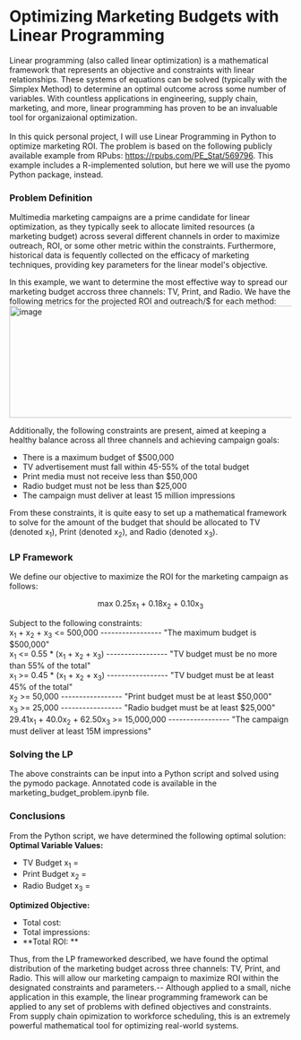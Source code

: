 # Optimizing Marketing Budgets with Linear Programming
Linear programming (also called linear optimization) is a mathematical framework that represents an objective and constraints with linear relationships.  These systems of equations can be solved (typically with the Simplex Method) to determine an optimal outcome across some number of variables.  With countless applications in engineering, supply chain, marketing, and more, linear programming has proven to be an invaluable tool for organizaional optimization.<br />
<br />
In this quick personal project, I will use Linear Programming in Python to optimize marketing ROI.  The problem is based on the following publicly available example from RPubs: https://rpubs.com/PE_Stat/569796.  This example includes a R-implemented solution, but here we will use the pyomo Python package, instead.

### Problem Definition
Multimedia marketing campaigns are a prime candidate for linear optimization, as they typically seek to allocate limited resources (a marketing budget) across several different channels in order to maximize outreach, ROI, or some other metric within the constraints.  Furthermore, historical data is fequently collected on the efficacy of marketing techniques, providing key parameters for the linear model's objective.<br />

In this example, we want to determine the most effective way to spread our marketing budget accross three channels: TV, Print, and Radio.  We have the following metrics for the projected ROI and outreach/$ for each method:<br />
<img width="938" height="200" alt="image" src="https://github.com/user-attachments/assets/3159399b-53fd-476a-b438-51eeff4be64a" />

Additionally, the following constraints are present, aimed at keeping a healthy balance across all three channels and achieving campaign goals:
* There is a maximum budget of $500,000
* TV advertisement must fall within 45-55% of the total budget
* Print media must not receive less than $50,000
* Radio budget must not be less than $25,000
* The campaign must deliver at least 15 million impressions

From these constraints, it is quite easy to set up a mathematical framework to solve for the amount of the budget that should be allocated to TV (denoted x<sub>1</sub>), Print (denoted x<sub>2</sub>), and Radio (denoted x<sub>3</sub>).

### LP Framework
We define our objective to maximize the ROI for the marketing campaign as follows:<br />
<p style="text-align:center"> max 0.25x<sub>1</sub> + 0.18x<sub>2</sub> + 0.10x<sub>3</sub></p>
Subject to the following constraints:<br />
x<sub>1</sub> + x<sub>2</sub> + x<sub>3</sub> <= 500,000 ----------------- "The maximum budget is $500,000"<br />
x<sub>1</sub> <= 0.55 * (x<sub>1</sub> + x<sub>2</sub> + x<sub>3</sub>) ----------------- "TV budget must be no more than 55% of the total"<br />
x<sub>1</sub> >= 0.45 * (x<sub>1</sub> + x<sub>2</sub> + x<sub>3</sub>) ----------------- "TV budget must be at least 45% of the total"<br />
x<sub>2</sub> >= 50,000 ----------------- "Print budget must be at least $50,000"<br />
x<sub>3</sub> >= 25,000 ----------------- "Radio budget must be at least $25,000"<br />
29.41x<sub>1</sub> + 40.0x<sub>2</sub> + 62.50x<sub>3</sub> >= 15,000,000 ----------------- "The campaign must deliver at least 15M impressions"<br />

### Solving the LP
The above constraints can be input into a Python script and solved using the pymodo package.  Annotated code is available in the marketing_budget_problem.ipynb file.

### Conclusions
From the Python script, we have determined the following optimal solution:
**Optimal Variable Values:**
* TV Budget x<sub>1</sub> = 
* Print Budget x<sub>2</sub> = 
* Radio Budget x<sub>3</sub> = <br />

**Optimized Objective:**
* Total cost:
* Total impressions:
* **Total ROI:  **

Thus, from the LP frameworked described, we have found the optimal distribution of the marketing budget across three channels: TV, Print, and Radio.  This will allow our marketing campaign to maximize ROI within the designated constraints and parameters.--
Although applied to a small, niche application in this example, the linear programming framework can be applied to any set of problems with defined objectives and constraints.  From supply chain opimization to workforce scheduling, this is an extremely powerful mathematical tool for optimizing real-world systems.

